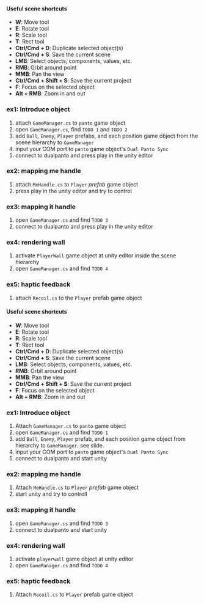 #### Useful scene shortcuts

- **W**: Move tool
- **E**: Rotate tool
- **R**: Scale tool
- **T**: Rect tool
- **Ctrl/Cmd + D**: Duplicate selected object(s)
- **Ctrl/Cmd + S**: Save the current scene
- **LMB**: Select objects, components, values, etc.
- **RMB**: Orbit around point
- **MMB**: Pan the view
- **Ctrl/Cmd + Shift + S**: Save the current project
- **F**: Focus on the selected object
- **Alt + RMB**: Zoom in and out

### ex1: Introduce object

1. attach `GameManager.cs` to `panto` game object
2. open `GameManager.cs`, find `TODO 1` and `TODO 2`
3. add `Ball`, `Enemy`, `Player` prefabs, and  each position game object from the scene hierarchy to `GameManager`
4. input your COM port to `panto` game object's `Dual Panto Sync`
5. connect to dualpanto and press play in the unity editor

### ex2: mapping me handle

1. attach `MeHandle.cs` to `Player` *prefab* game object
2. press play in the unity editor and try to control

### ex3: mapping it handle

1. open `GameManager.cs` and find `TODO 3`
2. connect to dualpanto and press play in the unity editor

### ex4: rendering wall

1. activate `PlayerWall` game object at unity editor inside the scene hierarchy
2. open `GameManager.cs` and find `TODO 4`

### ex5: haptic feedback

1. attach `Recoil.cs` to the `Player` prefab game object

#### Useful scene shortcuts

- **W**: Move tool
- **E**: Rotate tool
- **R**: Scale tool
- **T**: Rect tool
- **Ctrl/Cmd + D**: Duplicate selected object(s)
- **Ctrl/Cmd + S**: Save the current scene
- **LMB**: Select objects, components, values, etc.
- **RMB**: Orbit around point
- **MMB**: Pan the view
- **Ctrl/Cmd + Shift + S**: Save the current project
- **F**: Focus on the selected object
- **Alt + RMB**: Zoom in and out

### ex1: Introduce object

1. Attach `GameManager.cs` to `panto` game object
2. open `GameManager.cs` and find `TODO 1`
3. add `Ball`, `Enemy`, `Player` prefab, and  each position game object from hierarchy to `GameManager`. see slide.
4. input your COM port to `panto` game object's `Dual Panto Sync`
5. connect to dualpanto and start unity

### ex2: mapping me handle

1. Attach `MeHandle.cs` to `Player` *prefab* game object
2. start unity and try to controll

### ex3: mapping it handle

1. open `GameManager.cs` and find `TODO 3`
2. connect to dualpanto and start unity

### ex4: rendering wall

1. activate `playerwall` game object at unity editor
2. open `GameManager.cs` and find `TODO 4`

### ex5: haptic feedback

1. Attach `Recoil.cs` to `Player` prefab game object
